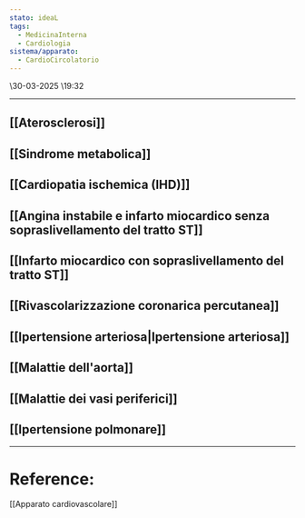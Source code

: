 ```yaml
---
stato: ideaL
tags:
  - MedicinaInterna
  - Cardiologia
sistema/apparato:
  - CardioCircolatorio
---
```

\30-03-2025 \19:32

--- 

## [[Aterosclerosi]]
## [[Sindrome metabolica]]
## [[Cardiopatia ischemica (IHD)]]
## [[Angina instabile e infarto miocardico senza sopraslivellamento del tratto ST]]
## [[Infarto miocardico con sopraslivellamento del tratto ST]]
## [[Rivascolarizzazione coronarica percutanea]]
## [[Ipertensione arteriosa|Ipertensione arteriosa]]
## [[Malattie dell'aorta]]
## [[Malattie dei vasi periferici]]
## [[Ipertensione polmonare]]


--- 
# Reference:
[[Apparato cardiovascolare]]